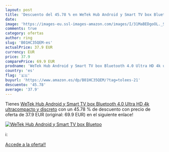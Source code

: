 ```yaml
---
layout: post
title: 'Descuento del 45.78 % en WeTek Hub Android y Smart TV box Bluetoo'
date: 
image: 'https://images-eu.ssl-images-amazon.com/images/I/31MaBEDgoOL._SL200_.jpg'
comments: true
category: ofertas
author: ring
slug: 'B01HC35QEM-es'
actualPrice: 37.9 EUR
currency: EUR
price: 37.9
comparePrice: 69.9 EUR
prodname: 'WeTek Hub Android y Smart TV box Bluetooth 4.0 Ultra HD 4k ultracompacto y discreto'
country: 'es'
flag: '🇪🇸'
buyurl: 'https://www.amazon.es/dp/B01HC35QEM/?tag=tolees-21'
descuento: '45.78'
average: '37.9'
---
```


Tienes [WeTek Hub Android y Smart TV box Bluetooth 4.0 Ultra HD 4k ultracompacto y discreto](https://www.amazon.es/dp/B01HC35QEM/?tag=tolees-21) con un 45.78 % de descuento con precio de oferta de 37.9 EUR (original: 69.9 EUR) en el siguiente enlace!

[![WeTek Hub Android y Smart TV box Bluetoo](https://images-eu.ssl-images-amazon.com/images/I/31MaBEDgoOL._SL200_.jpg)](https://www.amazon.es/dp/B01HC35QEM/?tag=tolees-21)

ℹ️:


[Accede a la oferta!!](https://www.amazon.es/dp/B01HC35QEM/?tag=tolees-21)
